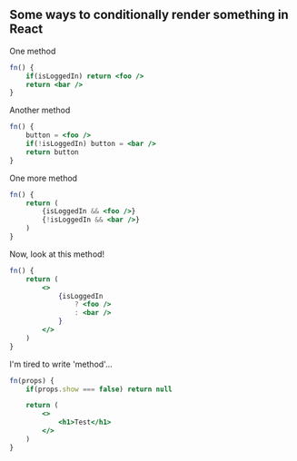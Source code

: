 ## Some ways to conditionally render something in React

One method
```jsx
fn() {
    if(isLoggedIn) return <foo />
    return <bar />
}
```
Another method
```jsx
fn() {
    button = <foo />
    if(!isLoggedIn) button = <bar />
    return button
}
```

One more method
```jsx
fn() {
    return (
        {isLoggedIn && <foo />}
        {!isLoggedIn && <bar />}
    )
}
```

Now, look at this method!
```jsx
fn() {
    return (
        <>
            {isLoggedIn 
                ? <foo />
                : <bar />
            }
        </>
    )
}
```

I'm tired to write 'method'...
```jsx
fn(props) {
    if(props.show === false) return null

    return (
        <>
            <h1>Test</h1>
        </>
    )
}
```